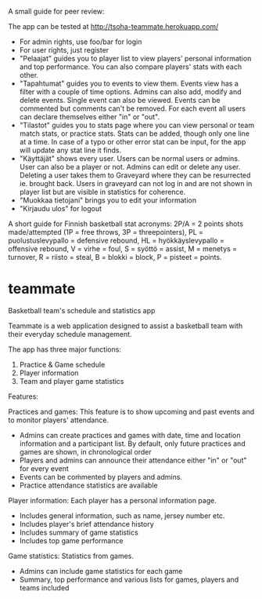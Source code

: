 A small guide for peer review:

The app can be tested at http://tsoha-teammate.herokuapp.com/

- For admin rights, use foo/bar for login
- For user rights, just register
- "Pelaajat" guides you to player list to view players' personal information and top performance. You can also compare players' stats with each other.
- "Tapahtumat" guides you to events to view them. Events view has a filter with a couple of time options. Admins can also add, modify and delete events. Single event can also be viewed. Events 
can be commented but comments can't be removed. For each event all users can declare themselves either "in" or "out".
- "Tilastot" guides you to stats page where you can view personal or team match stats, or practice stats. Stats can be added, though only one line at a time. In case of a typo or other error 
stat can be input, for the app will update any stat line it finds.
- "Käyttäjät" shows every user. Users can be normal users or admins. User can also be a player or not. Admins can edit or delete any user. Deleting a user takes them to Graveyard where they can 
be resurrected ie. brought back. Users in graveyard can not log in 
and are not shown in player list but are visible in statistics for coherence.
- "Muokkaa tietojani" brings you to edit your information
- "Kirjaudu ulos" for logout

A short guide for Finnish basketball stat acronyms: 2P/A = 2 points shots made/attempted (1P = free throws, 3P = threepointers), PL = puolustuslevypallo = defensive rebound, HL = hyökkäyslevypallo = offensive rebound, V = virhe = foul, S = syöttö = assist, M = menetys = turnover, R = riisto = steal, B = blokki = block, P = pisteet = points.


# teammate
Basketball team's schedule and statistics app

Teammate is a web application designed to assist a basketball team with their everyday schedule management.

The app has three major functions:
1) Practice & Game schedule
2) Player information
3) Team and player game statistics 

Features:

Practices and games:
This feature is to show upcoming and past events and to monitor players' attendance.
- Admins can create practices and games with date, time and location information and a participant list. By default, only future practices and games are shown, in chronological order
- Players and admins can announce their attendance either "in" or "out" for every event
- Events can be coḿmented by players and admins.
- Practice attendance statistics are available

Player information:
Each player has a personal information page.
- Includes general information, such as name, jersey number etc.
- Includes player's brief attendance history 
- Includes summary of game statistics
- Includes top game performance

Game statistics:
Statistics from games.
- Admins can include game statistics for each game
- Summary, top performance and various lists for games, players and teams included

